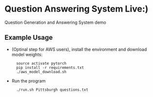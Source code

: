 # Question Answering System Live:)

Question Generation and Answering System demo


## Example Usage

- (Optinal step for AWS users), install the environment and download model weights: 

	 	source activate pytorch
  		pip install -r requirements.txt
	 	./aws_model_download.sh

- Run the program

		./run.sh Pittsburgh questions.txt

